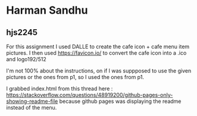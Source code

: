 # Harman Sandhu 
## hjs2245

For this assignment I used DALLE to create the cafe icon + cafe menu item pictures.
I then used https://favicon.io/ to convert the cafe icon into a .ico and logo192/512

I'm not 100% about the instructions, on if I was suppposed to use the given pictures or the ones from p1, so I used the ones from p1. 

I grabbed index.html from this thread here : https://stackoverflow.com/questions/48919200/github-pages-only-showing-readme-file
because github pages was displaying the readme instead of the menu. 